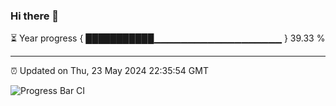 ### Hi there 👋

⏳ Year progress { ███████████▁▁▁▁▁▁▁▁▁▁▁▁▁▁▁▁▁▁▁ } 39.33 %

---

⏰ Updated on Thu, 23 May 2024 22:35:54 GMT

![Progress Bar CI](https://github.com/IshwaranRudhara/GIT-ACTION/workflows/Progress%20Bar%20CI/badge.svg)
